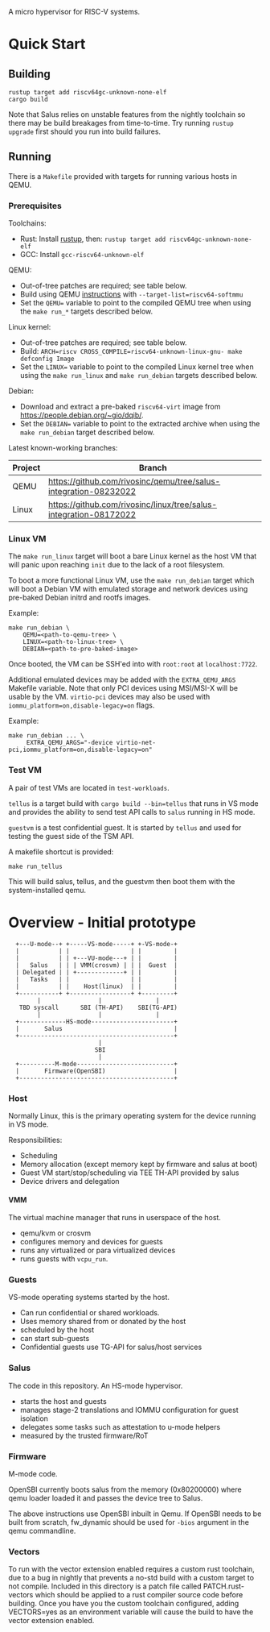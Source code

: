 A micro hypervisor for RISC-V systems.

# Quick Start

## Building

```
rustup target add riscv64gc-unknown-none-elf
cargo build
```

Note that Salus relies on unstable features from the nightly toolchain so there
may be build breakages from time-to-time. Try running `rustup upgrade` first
should you run into build failures.

## Running

There is a `Makefile` provided with targets for running various hosts in QEMU.

### Prerequisites

Toolchains:
- Rust: Install [rustup](rustup.rs), then: `rustup target add riscv64gc-unknown-none-elf`
- GCC: Install `gcc-riscv64-unknown-elf`

QEMU:
- Out-of-tree patches are required; see table below.
- Build using QEMU [instructions](https://wiki.qemu.org/Hosts/Linux) with
  `--target-list=riscv64-softmmu`
- Set the `QEMU=` variable to point to the compiled QEMU tree when using the
  `make run_*` targets described below.

Linux kernel:
- Out-of-tree patches are required; see table below.
- Build: `ARCH=riscv CROSS_COMPILE=riscv64-unknown-linux-gnu- make defconfig Image`
- Set the `LINUX=` variable to point to the compiled Linux kernel tree when
  using the `make run_linux` and `make run_debian` targets described below.

Debian:
- Download and extract a pre-baked `riscv64-virt` image from https://people.debian.org/~gio/dqib/.
- Set the `DEBIAN=` variable to point to the extracted archive when using the
  `make run_debian` target described below.

Latest known-working branches:

| Project | Branch |
| ------- | ------ |
| QEMU    | https://github.com/rivosinc/qemu/tree/salus-integration-08232022 |
| Linux   | https://github.com/rivosinc/linux/tree/salus-integration-08172022 |

### Linux VM

The `make run_linux` target will boot a bare Linux kernel as the host VM
that will panic upon reaching `init` due to the lack of a root filesystem.

To boot a more functional Linux VM, use the `make run_debian` target which
will boot a Debian VM with emulated storage and network devices using pre-baked
Debian initrd and rootfs images.

Example:

```
make run_debian \
    QEMU=<path-to-qemu-tree> \
    LINUX=<path-to-linux-tree> \
    DEBIAN=<path-to-pre-baked-image>
```

Once booted, the VM can be SSH'ed into with `root:root` at `localhost:7722`.

Additional emulated devices may be added with the `EXTRA_QEMU_ARGS` Makefile
variable. Note that only PCI devices using MSI/MSI-X will be usable by the VM.
`virtio-pci` devices may also be used with `iommu_platform=on,disable-legacy=on`
flags.

Example:

```
make run_debian ... \
     EXTRA_QEMU_ARGS="-device virtio-net-pci,iommu_platform=on,disable-legacy=on"
```

### Test VM

A pair of test VMs are located in `test-workloads`.

`tellus` is a target build with `cargo build --bin=tellus` that runs in VS mode
and provides the ability to send test API calls to `salus` running in HS mode.

`guestvm` is a test confidential guest. It is started by `tellus` and used for
testing the guest side of the TSM API.

A makefile shortcut is provided:

`make run_tellus`

This will build salus, tellus, and the guestvm then boot them with the
system-installed qemu.

# Overview - Initial prototype

```
  +---U-mode--+ +-----VS-mode-----+ +-VS-mode-+
  |           | |                 | |         |
  |           | | +---VU-mode---+ | |         |
  |   Salus   | | | VMM(crosvm) | | |  Guest  |
  | Delegated | | +-------------+ | |         |
  |   Tasks   | |                 | |         |
  |           | |    Host(linux)  | |         |
  +-----------+ +-----------------+ +---------+
        |                |               |
   TBD syscall      SBI (TH-API)    SBI(TG-API)
        |                |               |
  +-------------HS-mode-----------------------+
  |       Salus                               |
  +-------------------------------------------+
                         |
                        SBI
                         |
  +----------M-mode---------------------------+
  |       Firmware(OpenSBI)                   |
  +-------------------------------------------+
```

### Host

Normally Linux, this is the primary operating system for the device running in
VS mode.

Responsibilities:
- Scheduling
- Memory allocation (except memory kept by firmware and salus at boot)
- Guest VM start/stop/scheduling via TEE TH-API provided by salus
- Device drivers and delegation

#### VMM

The virtual machine manager that runs in userspace of the host.

- qemu/kvm or crosvm
- configures memory and devices for guests
- runs any virtualized or para virtualized devices
- runs guests with `vcpu_run`.

### Guests

VS-mode operating systems started by the host.

- Can run confidential or shared workloads.
- Uses memory shared from or donated by the host
- scheduled by the host
- can start sub-guests
- Confidential guests use TG-API for salus/host services

### Salus

The code in this repository. An HS-mode hypervisor.

- starts the host and guests
- manages stage-2 translations and IOMMU configuration for guest isolation
- delegates some tasks such as attestation to u-mode helpers
- measured by the trusted firmware/RoT

### Firmware

M-mode code.

OpenSBI currently boots salus from the memory (0x80200000) where qemu loader
loaded it and passes the device tree to Salus.

The above instructions use OpenSBI inbuilt in Qemu. If OpenSBI needs to be
built from scratch, fw_dynamic should be used for `-bios` argument in the qemu
commandline.

### Vectors

To run with the vector extension enabled requires a custom rust toolchain, due to a bug
in nightly that prevents a no-std build with a custom target to not compile. Included in this
directory is a patch file called PATCH.rust-vectors which should be applied to a rust compiler
source code before building. Once you have you the custom toolchain configured, adding VECTORS=yes
as an environment variable will cause the build to have the vector extension enabled.
